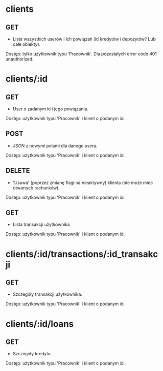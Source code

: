 # clients

## GET
* Lista wszystkich userów i ich powiązań (id kredytów i depozytów? Lub całe obiekty).

Dostęp: tylko użytkownik typu 'Pracownik'. Dla pozostałych error code 401 unauthorized.

# clients/:id

## GET
* User o zadanym id i jego powiązania.

Dostęp: użytkownik typu 'Pracownik' i klient o podanym id.

## POST
* JSON z nowymi polami dla danego usera.

Dostęp: użytkownik typu 'Pracownik' i klient o podanym id.

## DELETE
* 'Usuwa' (poprzez zmianę flagi na nieaktywny) klienta (nie może mieć otwartych rachunków).

Dostęp: użytkownik typu 'Pracownik' i klient o podanym id.

## GET
* Lista transakcji użytkownika.

Dostęp: użytkownik typu 'Pracownik' i klient o podanym id.

# clients/:id/transactions/:id_transakcji
## GET
* Szczegóły transakcji użytkownika.

Dostęp: użytkownik typu 'Pracownik' i klient o podanym id.

# clients/:id/loans
## GET
* Szczegóły kredytu.

Dostęp: użytkownik typu 'Pracownik' i klient o podanym id.

